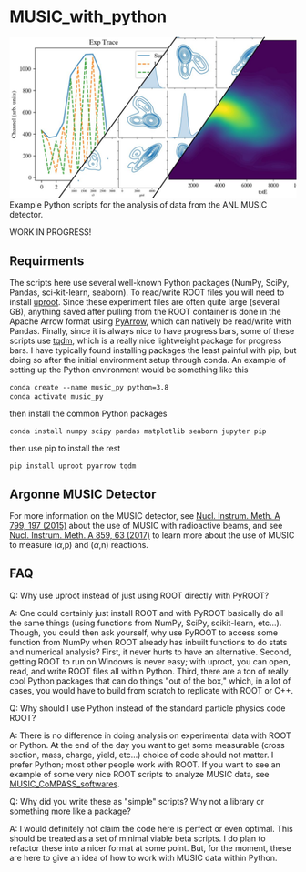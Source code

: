 # MUSIC_with_python
![Examples of some plots using Matplotlib and Seaborn of MUSIC data.](./doc/img/image_main.jpg)
Example Python scripts for the analysis of data from the ANL MUSIC detector.

WORK IN PROGRESS!

## Requirments

The scripts here use several well-known Python packages (NumPy, SciPy, Pandas, sci-kit-learn, seaborn). To read/write ROOT files you will need to install [uproot](https://pypi.org/project/uproot/). Since these experiment files are often quite large (several GB), anything saved after pulling from the ROOT container is done in the Apache Arrow format using [PyArrow](https://arrow.apache.org/docs/python/index.html), which can natively be read/write with Pandas. Finally, since it is always nice to have progress bars, some of these scripts use [tqdm](https://github.com/tqdm/tqdm), which is a really nice lightweight package for progress bars. I have typically found installing packages the least painful with pip, but doing so after the initial environment setup through conda. An example of setting up the Python environment would be something like this

```
conda create --name music_py python=3.8
conda activate music_py
```
then install the common Python packages
```
conda install numpy scipy pandas matplotlib seaborn jupyter pip
```
then use pip to install the rest
```
pip install uproot pyarrow tqdm
```


## Argonne MUSIC Detector
For more information on the MUSIC detector, see [Nucl. Instrum. Meth. A 799, 197 (2015)](https://doi.org/10.1016/j.nima.2015.07.030) about the use of MUSIC with radioactive beams, and see [Nucl. Instrum. Meth. A 859, 63 (2017)](https://doi.org/10.1016/j.nima.2017.03.060) to learn more about the use of MUSIC to measure ($\alpha$,p) and ($\alpha$,n) reactions.

## FAQ

Q: Why use uproot instead of just using ROOT directly with PyROOT?

A: One could certainly just install ROOT and with PyROOT basically do all the same things (using functions from NumPy, SciPy, scikit-learn, etc...). Though, you could then ask yourself, why use PyROOT to access some function from NumPy when ROOT already has inbuilt functions to do stats and numerical analysis? First, it never hurts to have an alternative. Second, getting ROOT to run on Windows is never easy; with uproot, you can open, read, and write ROOT files all within Python. Third, there are a ton of really cool Python packages that can do things "out of the box," which, in a lot of cases, you would have to build from scratch to replicate with ROOT or C++.  

Q: Why should I use Python instead of the standard particle physics code ROOT?

A: There is no difference in doing analysis on experimental data with ROOT or Python. At the end of the day you want to get some measurable (cross section, mass, charge, yield, etc...) choice of code should not matter. I prefer Python; most other people work with ROOT. If you want to see an example of some very nice ROOT scripts to analyze MUSIC data, see [MUSIC_CoMPASS_softwares](https://github.com/CFougeres/MUSIC_CoMPASS_softwares).

Q: Why did you write these as "simple" scripts? Why not a library or something more like a package?

A: I would definitely not claim the code here is perfect or even optimal. This should be treated as a set of minimal viable beta scripts. I do plan to refactor these into a nicer format at some point. But, for the moment, these are here to give an idea of how to work with MUSIC data within Python.

